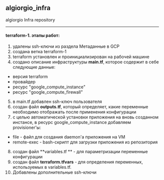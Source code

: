 ## algiorgio_infra 

algiorgio Infra repository

------------

#### terraform-1. этапы работ:
1. удалены ssh-ключи из раздела Метаданные в GCP
2. создана ветка terraform-1
3. terraform установлен и проинициализирован на рабочей машине
4. создано описание инфраструктуры **main.tf**, которое содержит в себе следующие данные:
 - версия terraform
 - провайдер
  - ресурс "google_compute_instance"
  - ресурс "google_compute_firewall"
5. в main.tf добавлен ssh-ключ пользователя
6. создан файл **outputs.tf**, который определяет, какие переменные необходимо отображать после применения конфигурации
7. с целью автоматической установки приложения на вновь созданном инстансе, в ресурс google_compute_instance добавляем provisioner'ы:
  - file - файл для создания daemon'а приложения на VM
  - remote-exec - bash-скрипт для загрузки приложения из репозитория
8. создан файл **variables.tf ** - для параметризации переменные конфигурации
9. создан файл **terraform.tfvars** - для определения переменных, используемых в variables.tf.
10. Добавлены дополнительные ssh-ключи
